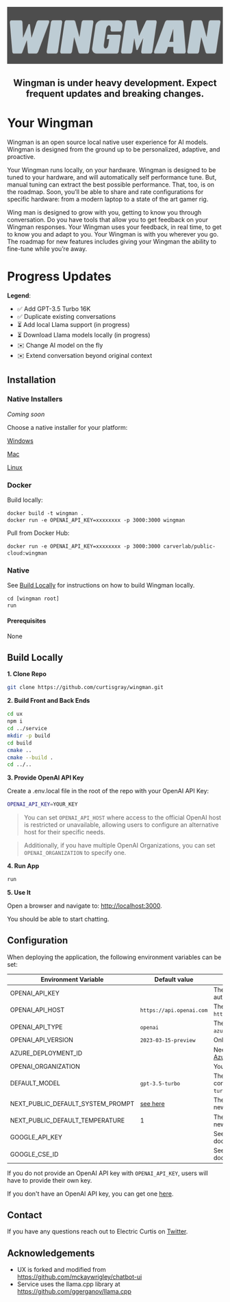 ![logo](./assets/images/wingman-logo-gray.png)

<h2 style="text-align: center;">Wingman is under heavy development. Expect frequent updates and breaking changes.</h2>

# Your Wingman

Wingman is an open source local native user experience for AI models. Wingman is designed from the ground up to be personalized, adaptive, and proactive.

Your Wingman runs locally, on your hardware. Wingman is designed to be tuned to your hardware, and will automatically self performance tune. But, manual tuning can extract the best possible performance. That, too, is on the roadmap. Soon, you’ll be able to share and rate configurations for specific hardware: from a modern laptop to a state of the art gamer rig.

Wing man is designed to grow with you, getting to know you through conversation. Do you have tools that allow you to get feedback on your Wingman responses. Your Wingman uses your feedback, in real time, to get to know you and adapt to you. Your Wingman is with you wherever you go. The roadmap for new features includes giving your Wingman the ability to fine-tune while you’re away.

# Progress Updates

**Legend**:

- ✅ Add GPT-3.5 Turbo 16K
- ✅ Duplicate existing conversations
- ⏳ Add local Llama support (in progress)
- ⏳ Download Llama models locally (in progress)
- ✉️ Change AI model on the fly
- ✉️ Extend conversation beyond original context

## Installation

### **Native Installers**

*Coming soon*

Choose a native installer for your platform:

[Windows](./Releases/Wingman-Setup-latest.exe)

[Mac](./Releases/Wingman-latest.dmg)

[Linux](./Releases/Wingman-latest.AppImage)

### **Docker**

Build locally:

```shell
docker build -t wingman .
docker run -e OPENAI_API_KEY=xxxxxxxx -p 3000:3000 wingman
```

Pull from Docker Hub:

```
docker run -e OPENAI_API_KEY=xxxxxxxx -p 3000:3000 carverlab/public-cloud:wingman
```

### **Native**

See [Build Locally](#build-locally) for instructions on how to build Wingman locally.

```shell
cd [wingman root]
run
```

#### Prerequisites

None


## Build Locally

**1. Clone Repo**

```bash
git clone https://github.com/curtisgray/wingman.git
```

**2. Build Front and Back Ends**

```bash
cd ux
npm i
cd ../service
mkdir -p build
cd build
cmake ..
cmake --build .
cd ../..
```

**3. Provide OpenAI API Key**

Create a .env.local file in the root of the repo with your OpenAI API Key:

```bash
OPENAI_API_KEY=YOUR_KEY
```

> You can set `OPENAI_API_HOST` where access to the official OpenAI host is restricted or unavailable, allowing users to configure an alternative host for their specific needs.

> Additionally, if you have multiple OpenAI Organizations, you can set `OPENAI_ORGANIZATION` to specify one.

**4. Run App**

```bash
run
```

**5. Use It**

Open a browser and navigate to: <http://localhost:3000>.

You should be able to start chatting.

## Configuration

When deploying the application, the following environment variables can be set:

| Environment Variable              | Default value                  | Description                                                                                                                               |
| --------------------------------- | ------------------------------ | ----------------------------------------------------------------------------------------------------------------------------------------- |
| OPENAI_API_KEY                    |                                | The default API key used for authentication with OpenAI                                                                                   |
| OPENAI_API_HOST                   | `https://api.openai.com`       | The base url, for Azure use `https://<endpoint>.openai.azure.com`                                                                         |
| OPENAI_API_TYPE                   | `openai`                       | The API type, options are `openai` or `azure`                                                                                             |
| OPENAI_API_VERSION                | `2023-03-15-preview`           | Only applicable for Azure OpenAI                                                                                                          |
| AZURE_DEPLOYMENT_ID               |                                | Needed when Azure OpenAI, Ref [Azure OpenAI API](https://learn.microsoft.com/zh-cn/azure/cognitive-services/openai/reference#completions) |
| OPENAI_ORGANIZATION               |                                | Your OpenAI organization ID                                                                                                               |
| DEFAULT_MODEL                     | `gpt-3.5-turbo`                | The default model to use on new conversations, for Azure use `gpt-35-turbo`                                                               |
| NEXT_PUBLIC_DEFAULT_SYSTEM_PROMPT | [see here](utils/app/const.ts) | The default system prompt to use on new conversations                                                                                     |
| NEXT_PUBLIC_DEFAULT_TEMPERATURE   | 1                              | The default temperature to use on new conversations                                                                                       |
| GOOGLE_API_KEY                    |                                | See [Custom Search JSON API documentation][GCSE]                                                                                          |
| GOOGLE_CSE_ID                     |                                | See [Custom Search JSON API documentation][GCSE]                                                                                          |

If you do not provide an OpenAI API key with `OPENAI_API_KEY`, users will have to provide their own key.

If you don't have an OpenAI API key, you can get one [here](https://platform.openai.com/account/api-keys).

## Contact

If you have any questions reach out to Electric Curtis on [Twitter](https://twitter.com/electric_curtis).

## Acknowledgements

- UX is forked and modified from https://github.com/mckaywrigley/chatbot-ui
- Service uses the llama.cpp library at https://github.com/ggerganov/llama.cpp

